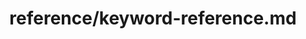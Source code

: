 ---
title: reference/keyword-reference.md
showAuthorInfo: false
redirect_path: https://kotlinlang.org/docs/keyword-reference.html
---